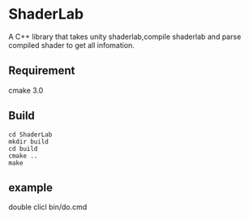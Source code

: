 # ShaderLab

A C++ library that takes unity shaderlab,compile shaderlab and parse compiled shader to get all infomation.

## Requirement
cmake 3.0

## Build
```
cd ShaderLab
mkdir build
cd build
cmake ..
make
```

## example
double clicl bin/do.cmd
